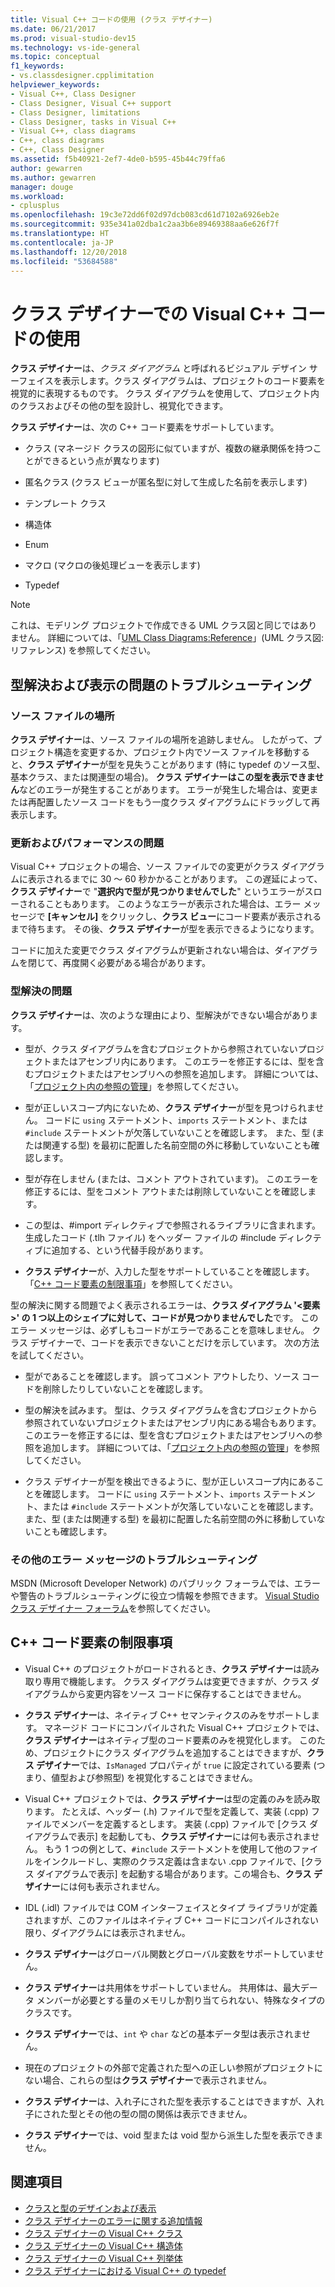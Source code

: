 ```yaml
---
title: Visual C++ コードの使用 (クラス デザイナー)
ms.date: 06/21/2017
ms.prod: visual-studio-dev15
ms.technology: vs-ide-general
ms.topic: conceptual
f1_keywords:
- vs.classdesigner.cpplimitation
helpviewer_keywords:
- Visual C++, Class Designer
- Class Designer, Visual C++ support
- Class Designer, limitations
- Class Designer, tasks in Visual C++
- Visual C++, class diagrams
- C++, class diagrams
- C++, Class Designer
ms.assetid: f5b40921-2ef7-4de0-b595-45b44c79ffa6
author: gewarren
ms.author: gewarren
manager: douge
ms.workload:
- cplusplus
ms.openlocfilehash: 19c3e72dd6f02d97dcb083cd61d7102a6926eb2e
ms.sourcegitcommit: 935e341a02dba1c2aa3b6e89469388aa6e626f7f
ms.translationtype: HT
ms.contentlocale: ja-JP
ms.lasthandoff: 12/20/2018
ms.locfileid: "53684588"
---
```

# <a name="work-with-visual-c-code-in-class-designer"></a>クラス デザイナーでの Visual C++ コードの使用

**クラス デザイナー**は、*クラス ダイアグラム* と呼ばれるビジュアル デザイン サーフェイスを表示します。クラス ダイアグラムは、プロジェクトのコード要素を視覚的に表現するものです。 クラス ダイアグラムを使用して、プロジェクト内のクラスおよびその他の型を設計し、視覚化できます。

**クラス デザイナー**は、次の C++ コード要素をサポートしています。

- クラス (マネージド クラスの図形に似ていますが、複数の継承関係を持つことができるという点が異なります)

- 匿名クラス (クラス ビューが匿名型に対して生成した名前を表示します)

- テンプレート クラス

- 構造体

- Enum

- マクロ (マクロの後処理ビューを表示します)

- Typedef

> [!NOTE]
> これは、モデリング プロジェクトで作成できる UML クラス図と同じではありません。 詳細については、「[UML Class Diagrams:Reference](../../modeling/create-uml-modeling-projects-and-diagrams.md)」(UML クラス図: リファレンス) を参照してください。

## <a name="troubleshoot-type-resolution-and-display-issues"></a>型解決および表示の問題のトラブルシューティング

### <a name="location-of-source-files"></a>ソース ファイルの場所

**クラス デザイナー**は、ソース ファイルの場所を追跡しません。 したがって、プロジェクト構造を変更するか、プロジェクト内でソース ファイルを移動すると、**クラス デザイナー**が型を見失うことがあります (特に typedef のソース型、基本クラス、または関連型の場合)。 **クラス デザイナーはこの型を表示できません**などのエラーが発生することがあります。 エラーが発生した場合は、変更または再配置したソース コードをもう一度クラス ダイアグラムにドラッグして再表示します。

### <a name="update-and-performance-issues"></a>更新およびパフォーマンスの問題

Visual C++ プロジェクトの場合、ソース ファイルでの変更がクラス ダイアグラムに表示されるまでに 30 ～ 60 秒かかることがあります。 この遅延によって、**クラス デザイナー**で "**選択内で型が見つかりませんでした**" というエラーがスローされることもあります。 このようなエラーが表示された場合は、エラー メッセージで **[キャンセル]** をクリックし、**クラス ビュー**にコード要素が表示されるまで待ちます。 その後、**クラス デザイナー**が型を表示できるようになります。

コードに加えた変更でクラス ダイアグラムが更新されない場合は、ダイアグラムを閉じて、再度開く必要がある場合があります。

### <a name="type-resolution-issues"></a>型解決の問題

**クラス デザイナー**は、次のような理由により、型解決ができない場合があります。

- 型が、クラス ダイアグラムを含むプロジェクトから参照されていないプロジェクトまたはアセンブリ内にあります。 このエラーを修正するには、型を含むプロジェクトまたはアセンブリへの参照を追加します。 詳細については、「[プロジェクト内の参照の管理](../managing-references-in-a-project.md)」を参照してください。

- 型が正しいスコープ内にないため、**クラス デザイナー**が型を見つけられません。 コードに `using` ステートメント、`imports` ステートメント、または `#include` ステートメントが欠落していないことを確認します。 また、型 (または関連する型) を最初に配置した名前空間の外に移動していないことも確認します。

- 型が存在しません (または、コメント アウトされています)。 このエラーを修正するには、型をコメント アウトまたは削除していないことを確認します。

- この型は、#import ディレクティブで参照されるライブラリに含まれます。 生成したコード (.tlh ファイル) をヘッダー ファイルの #include ディレクティブに追加する、という代替手段があります。

- **クラス デザイナー**が、入力した型をサポートしていることを確認します。 「[C++ コード要素の制限事項](#limitations-for-c-code-elements)」を参照してください。

型の解決に関する問題でよく表示されるエラーは、**クラス ダイアグラム '\<要素>' の 1 つ以上のシェイプに対して、コードが見つかりませんでした**です。 このエラー メッセージは、必ずしもコードがエラーであることを意味しません。 クラス デザイナーで、コードを表示できないことだけを示しています。 次の方法を試してください。

- 型がであることを確認します。 誤ってコメント アウトしたり、ソース コードを削除したりしていないことを確認します。

- 型の解決を試みます。 型は、クラス ダイアグラムを含むプロジェクトから参照されていないプロジェクトまたはアセンブリ内にある場合もあります。 このエラーを修正するには、型を含むプロジェクトまたはアセンブリへの参照を追加します。 詳細については、「[プロジェクト内の参照の管理](../managing-references-in-a-project.md)」を参照してください。

- クラス デザイナーが型を検出できるように、型が正しいスコープ内にあることを確認します。 コードに `using` ステートメント、`imports` ステートメント、または `#include` ステートメントが欠落していないことを確認します。 また、型 (または関連する型) を最初に配置した名前空間の外に移動していないことも確認します。

### <a name="troubleshoot-other-error-messages"></a>その他のエラー メッセージのトラブルシューティング

MSDN (Microsoft Developer Network) のパブリック フォーラムでは、エラーや警告のトラブルシューティングに役立つ情報を参照できます。 [Visual Studio クラス デザイナー フォーラム](http://go.microsoft.com/fwlink/?linkid=160754)を参照してください。

## <a name="limitations-for-c-code-elements"></a>C++ コード要素の制限事項

- Visual C++ のプロジェクトがロードされるとき、**クラス デザイナー**は読み取り専用で機能します。 クラス ダイアグラムは変更できますが、クラス ダイアグラムから変更内容をソース コードに保存することはできません。

- **クラス デザイナー**は、ネイティブ C++ セマンティクスのみをサポートします。 マネージド コードにコンパイルされた Visual C++ プロジェクトでは、**クラス デザイナー**はネイティブ型のコード要素のみを視覚化します。 このため、プロジェクトにクラス ダイアグラムを追加することはできますが、**クラス デザイナー**では、`IsManaged` プロパティが `true` に設定されている要素 (つまり、値型および参照型) を視覚化することはできません。

- Visual C++ プロジェクトでは、**クラス デザイナー**は型の定義のみを読み取ります。 たとえば、ヘッダー (.h) ファイルで型を定義して、実装 (.cpp) ファイルでメンバーを定義するとします。 実装 (.cpp) ファイルで [クラス ダイアグラムで表示] を起動しても、**クラス デザイナー**には何も表示されません。 もう 1 つの例として、`#include` ステートメントを使用して他のファイルをインクルードし、実際のクラス定義は含まない .cpp ファイルで、[クラス ダイアグラムで表示] を起動する場合があります。この場合も、**クラス デザイナー**には何も表示されません。

- IDL (.idl) ファイルでは COM インターフェイスとタイプ ライブラリが定義されますが、このファイルはネイティブ C++ コードにコンパイルされない限り、ダイアグラムには表示されません。

- **クラス デザイナー**はグローバル関数とグローバル変数をサポートしていません。

- **クラス デザイナー**は共用体をサポートしていません。 共用体は、最大データ メンバーが必要とする量のメモリしか割り当てられない、特殊なタイプのクラスです。

- **クラス デザイナー**では、`int` や `char` などの基本データ型は表示されません。

- 現在のプロジェクトの外部で定義された型への正しい参照がプロジェクトにない場合、これらの型は**クラス デザイナー**で表示されません。

- **クラス デザイナー**は、入れ子にされた型を表示することはできますが、入れ子にされた型とその他の型の間の関係は表示できません。

- **クラス デザイナー**では、void 型または void 型から派生した型を表示できません。

## <a name="see-also"></a>関連項目

- [クラスと型のデザインおよび表示](designing-and-viewing-classes-and-types.md)
- [クラス デザイナーのエラーに関する追加情報](additional-information-about-errors.md)
- [クラス デザイナーの Visual C++ クラス](visual-cpp-classes.md)
- [クラス デザイナーの Visual C++ 構造体](visual-cpp-structures.md)
- [クラス デザイナーの Visual C++ 列挙体](visual-cpp-enumerations.md)
- [クラス デザイナーにおける Visual C++ の typedef](visual-cpp-typedefs.md)
